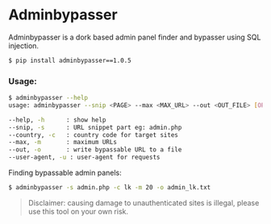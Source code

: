 # Adminbypasser


Adminbypasser is a dork based admin panel finder and bypasser using SQL injection.


```sh
$ pip install adminbypasser==1.0.5
```

### Usage:


```sh
$ adminbypasser --help
usage: adminbypasser --snip <PAGE> --max <MAX_URL> --out <OUT_FILE> [OPTIONS]

--help, -h      : show help
--snip, -s      : URL snippet part eg: admin.php
--country, -c   : country code for target sites
--max, -m       : maximum URLs
--out, -o       : write bypassable URL to a file
--user-agent, -u : user-agent for requests
```


Finding bypassable admin panels:

```sh
$ adminbypasser -s admin.php -c lk -m 20 -o admin_lk.txt
```

> Disclaimer: causing damage to unauthenticated sites is illegal, please use this tool on your own risk.

